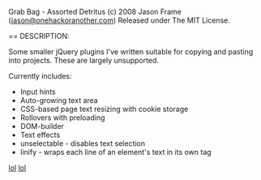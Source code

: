 Grab Bag - Assorted Detritus
  (c) 2008 Jason Frame (jason@onehackoranother.com)
  Released under The MIT License.

== DESCRIPTION:

Some smaller jQuery plugins I've written suitable for copying and pasting into
projects. These are largely unsupported.

Currently includes:

* Input hints
* Auto-growing text area
* CSS-based page text resizing with cookie storage
* Rollovers with preloading
* DOM-builder
* Text effects
* unselectable - disables text selection
* linify - wraps each line of an element's text in its own tag

[lol](javascript:alert(lol))
[lol](lol.com)
